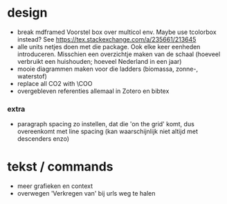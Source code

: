 # design

- break mdframed Voorstel box over multicol env. Maybe use tcolorbox instead? See https://tex.stackexchange.com/a/235661/213645
- alle units netjes doen met die package. Ook elke keer eenheden introduceren. Misschien een overzichtje maken van de schaal (hoeveel verbruikt een huishouden; hoeveel Nederland in een jaar)
- mooie diagrammen maken voor die ladders (biomassa, zonne-, waterstof)
- replace all CO2 with \COO
- overgebleven referenties allemaal in Zotero en bibtex


### extra

- paragraph spacing zo instellen, dat die 'on the grid' komt, dus overeenkomt met line spacing (kan waarschijnlijk niet altijd met descenders enzo)


# tekst / commands

- meer grafieken en context
- overwegen 'Verkregen van' bij urls weg te halen
